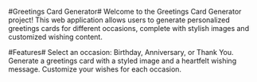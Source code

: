 #Greetings Card Generator#
Welcome to the Greetings Card Generator project! This web application allows users to generate personalized greetings cards for different occasions, complete with stylish images and customized wishing content.

#Features#
Select an occasion: Birthday, Anniversary, or Thank You.
Generate a greetings card with a styled image and a heartfelt wishing message.
Customize your wishes for each occasion.
